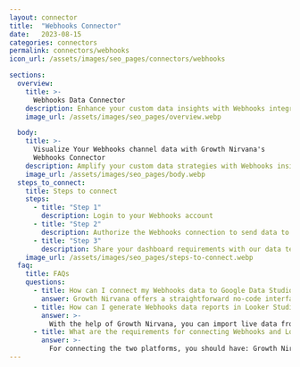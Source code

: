 ```yaml
---
layout: connector
title:  "Webhooks Connector"
date:   2023-08-15
categories: connectors
permalink: connectors/webhooks
icon_url: /assets/images/seo_pages/connectors/webhooks

sections:
  overview:
    title: >-
      Webhooks Data Connector
    description: Enhance your custom data insights with Webhooks integration. Seamlessly merge webhook data with Looker Studio's analytical capabilities, unlocking insights that shape custom data strategies, event analysis, and operational excellence.
    image_url: /assets/images/seo_pages/overview.webp

  body:
    title: >-
      Visualize Your Webhooks channel data with Growth Nirvana's
      Webhooks Connector
    description: Amplify your custom data strategies with Webhooks insights integrated into Looker Studio.
    image_url: /assets/images/seo_pages/body.webp
  steps_to_connect:
    title: Steps to connect
    steps:
      - title: "Step 1"
        description: Login to your Webhooks account
      - title: "Step 2"
        description: Authorize the Webhooks connection to send data to Growth Nirvana
      - title: "Step 3"
        description: Share your dashboard requirements with our data team. We will build the report for you.
    image_url: /assets/images/seo_pages/steps-to-connect.webp
  faq:
    title: FAQs
    questions:
      - title: How can I connect my Webhooks data to Google Data Studio/Looker Studio?
        answer: Growth Nirvana offers a straightforward no-code interface to connect to Webhooks data sources.
      - title: How can I generate Webhooks data reports in Looker Studio?
        answer: >-
          With the help of Growth Nirvana, you can import live data from Webhooks into Looker Studio. These data can be viewed in charts, tables, and dashboards to generate branded reports that can be shared instantly.
      - title: What are the requirements for connecting Webhooks and Looker Studio?
        answer: >-
          For connecting the two platforms, you should have: Growth Nirvana Account and Webhooks Ads Account
---
```

